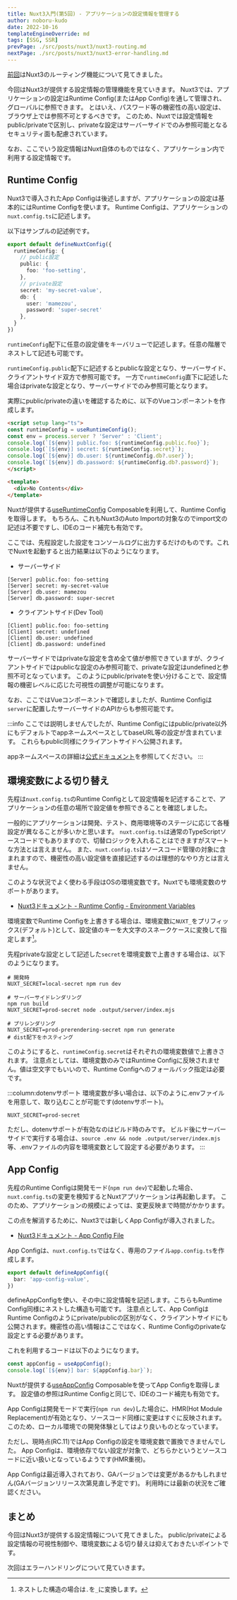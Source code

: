 ```yaml
---
title: Nuxt3入門(第5回) - アプリケーションの設定情報を管理する
author: noboru-kudo
date: 2022-10-16
templateEngineOverride: md
tags: [SSG, SSR]
prevPage: ./src/posts/nuxt3/nuxt3-routing.md
nextPage: ./src/posts/nuxt3/nuxt3-error-handling.md
---
```


[前回](/nuxt/nuxt3-routing/)はNuxt3のルーティング機能について見てきました。

今回はNuxt3が提供する設定情報の管理機能を見ていきます。
Nuxt3では、アプリケーションの設定はRuntime Config(またはApp Config)を通して管理され、グローバルに参照できます。
とはいえ、パスワード等の機密性の高い設定は、ブラウザ上では参照不可とするべきです。
このため、Nuxtでは設定情報をpublic/privateで区別し、privateな設定はサーバーサイドでのみ参照可能となるセキュリティ面も配慮されています。

なお、ここでいう設定情報はNuxt自体のものではなく、アプリケーション内で利用する設定情報です。


## Runtime Config

Nuxt3で導入されたApp Configは後述しますが、アプリケーションの設定は基本的にはRuntime Configを使います。
Runtime Configは、アプリケーションの`nuxt.config.ts`に記述します。

以下はサンプルの記述例です。

```typescript
export default defineNuxtConfig({
  runtimeConfig: {
    // public設定
    public: {
      foo: 'foo-setting',
    },
    // private設定
    secret: 'my-secret-value',
    db: {
      user: 'mamezou',
      password: 'super-secret'
    },
  }
})
```
`runtimeConfig`配下に任意の設定値をキーバリューで記述します。任意の階層でネストして記述も可能です。

`runtimeConfig.public`配下に記述するとpublicな設定となり、サーバーサイド、クライアントサイド双方で参照可能です。
一方で`runtimeConfig`直下に記述した場合はprivateな設定となり、サーバーサイドでのみ参照可能となります。

実際にpublic/privateの違いを確認するために、以下のVueコンポーネントを作成します。

```html
<script setup lang="ts">
const runtimeConfig = useRuntimeConfig();
const env = process.server ? 'Server' : 'Client';
console.log(`[${env}] public.foo: ${runtimeConfig.public.foo}`);
console.log(`[${env}] secret: ${runtimeConfig.secret}`);
console.log(`[${env}] db.user: ${runtimeConfig.db?.user}`);
console.log(`[${env}] db.password: ${runtimeConfig.db?.password}`);
</script>

<template>
  <div>No Contents</div>
</template>
```

Nuxtが提供する[useRuntimeConfig](https://nuxt.com/docs/api/composables/use-runtime-config) Composableを利用して、Runtime Configを取得します。
もちろん、これもNuxt3のAuto Importの対象なのでimport文の記述は不要ですし、IDEのコード補完も有効です。

ここでは、先程設定した設定をコンソールログに出力するだけのものです。これでNuxtを起動すると出力結果は以下のようになります。

- サーバーサイド
```
[Server] public.foo: foo-setting
[Server] secret: my-secret-value
[Server] db.user: mamezou
[Server] db.password: super-secret
```

- クライアントサイド(Dev Tool)
```
[Client] public.foo: foo-setting
[Client] secret: undefined
[Client] db.user: undefined
[Client] db.password: undefined
```

サーバーサイドではprivateな設定を含め全て値が参照できていますが、クライアントサイドではpublicな設定のみ参照可能で、privateな設定はundefinedと参照不可となっています。
このようにpublic/privateを使い分けることで、設定情報の機密レベルに応じた可視性の調整が可能になります。

なお、ここではVueコンポーネントで確認しましたが、Runtime Configは`server`に配置したサーバーサイドのAPIからも参照可能です。

:::info
ここでは説明しませんでしたが、Runtime Configにはpublic/private以外にもデフォルトでappネームスペースとしてbaseURL等の設定が含まれています。
これらもpublic同様にクライアントサイドへ公開されます。

appネームスペースの詳細は[公式ドキュメント](https://nuxt.com/docs/api/configuration/nuxt-config#runtimeconfig)を参照してください。
:::

## 環境変数による切り替え
先程は`nuxt.config.ts`のRuntime Configとして設定情報を記述することで、アプリケーションの任意の場所で設定値を参照できることを確認しました。

一般的にアプリケーションは開発、テスト、商用環境等のステージに応じて各種設定が異なることが多いかと思います。
`nuxt.config.ts`は通常のTypeScriptソースコードでもありますので、切替ロジックを入れることはできますがスマートな方法とは言えません。
また、`nuxt.config.ts`はソースコード管理の対象に含まれますので、機密性の高い設定値を直接記述するのは理想的なやり方とは言えません。

このような状況でよく使わる手段はOSの環境変数です。Nuxtでも環境変数のサポートがあります。

- [Nuxt3ドキュメント - Runtime Config - Environment Variables](https://nuxt.com/docs/guide/going-further/runtime-config#environment-variables)

環境変数でRuntime Configを上書きする場合は、環境変数に`NUXT_`をプリフィックス(デフォルト)として、設定値のキーを大文字のスネークケースに変換して指定します[^1]。

[^1]: ネストした構造の場合は`.`を`_`に変換します。

先程privateな設定として記述した`secret`を環境変数で上書きする場合は、以下のようになります。

```shell
# 開発時
NUXT_SECRET=local-secret npm run dev

# サーバーサイドレンダリング
npm run build
NUXT_SECRET=prod-secret node .output/server/index.mjs

# プリレンダリング
NUXT_SECRET=prod-prerendering-secret npm run generate
# dist配下をホスティング
```

このようにすると、`runtimeConfig.secret`はそれぞれの環境変数値で上書きされます。
注意点としては、環境変数のみではRuntime Configに反映されません。値は空文字でもいいので、Runtime Configへのフォールバック指定は必要です。

:::column:dotenvサポート
環境変数が多い場合は、以下のように.envファイルを用意して、取り込むことが可能です(dotenvサポート)。

```text
NUXT_SECRET=prod-secret
```

ただし、dotenvサポートが有効なのはビルド時のみです。
ビルド後にサーバーサイドで実行する場合は、`source .env && node .output/server/index.mjs`等、.envファイルの内容を環境変数として設定する必要があります。
:::

## App Config

先程のRuntime Configは開発モード(`npm run dev`)で起動した場合、`nuxt.config.ts`の変更を検知するとNuxtアプリケーションは再起動します。
このため、アプリケーションの規模によっては、変更反映まで時間がかかります。

この点を解消するために、Nuxt3では新しくApp Configが導入されました。

- [Nuxt3ドキュメント - App Config File](https://nuxt.com/docs/guide/directory-structure/app.config)

App Configは、`nuxt.config.ts`ではなく、専用のファイル`app.config.ts`を作成します。

```typescript
export default defineAppConfig({
  bar: 'app-config-value',
})
```

defineAppConfigを使い、その中に設定情報を記述します。こちらもRuntime Config同様にネストした構造も可能です。
注意点として、App ConfigはRuntime Configのようにprivate/publicの区別がなく、クライアントサイドにも公開されます。機密性の高い情報はここではなく、Runtime Configのprivateな設定とする必要があります。

これを利用するコードは以下のようになります。

```typescript
const appConfig = useAppConfig();
console.log(`[${env}] bar: ${appConfig.bar}`);
```

Nuxtが提供する[useAppConfig](https://nuxt.com/docs/api/composables/use-app-config) Composableを使ってApp Configを取得します。
設定値の参照はRuntime Configと同じで、IDEのコード補完も有効です。 

App Configは開発モードで実行(`npm run dev`)した場合に、HMR(Hot Module Replacement)が有効となり、ソースコード同様に変更はすぐに反映されます。
このため、ローカル環境での開発体験としてはより良いものとなっています。

ただし、現時点(RC.11)ではApp Configの設定を環境変数で置換できませんでした。
App Configは、環境依存でない設定が対象で、どちらかというとソースコードに近い扱いとなっているようです(HMR重視)。

App Configは最近導入されており、GAバージョンでは変更があるかもしれません(GAバージョンリリース次第見直し予定です)。
利用時には最新の状況をご確認ください。

## まとめ

今回はNuxt3が提供する設定情報について見てきました。
public/privateによる設定情報の可視性制御や、環境変数による切り替えは抑えておきたいポイントです。

次回はエラーハンドリングについて見ていきます。
